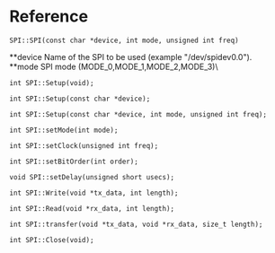 # Reference
```
SPI::SPI(const char *device, int mode, unsigned int freq)
```
**device Name of the SPI to be used (example "/dev/spidev0.0").\
**mode SPI mode (MODE_0,MODE_1,MODE_2,MODE_3)\
```
int SPI::Setup(void);
```
```
int SPI::Setup(const char *device);
```
```
int SPI::Setup(const char *device, int mode, unsigned int freq);
```
```
int SPI::setMode(int mode);
```
```
int SPI::setClock(unsigned int freq);
```
```
int SPI::setBitOrder(int order);
```
```
void SPI::setDelay(unsigned short usecs);
```
```
int SPI::Write(void *tx_data, int length);
```
```
int SPI::Read(void *rx_data, int length);
```
```
int SPI::transfer(void *tx_data, void *rx_data, size_t length);
```
```
int SPI::Close(void);
```
